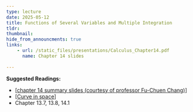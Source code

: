 ```yaml
---
type: lecture
date: 2025-05-12
title: Functions of Several Variables and Multiple Integration
tldr: 
thumbnail: 
hide_from_announcments: true
links: 
    - url: /static_files/presentations/Calculus_Chapter14.pdf
      name: Chapter 14 slides     
      
---
```

**Suggested Readings:**
- [[chapter 14 summary slides (courtesy of professor Fu-Chuen Chang)]](/nsysu-calculus2/static_files/presentations/Chap14_Summary_Chinese.pdf)
- [[Curve in space]](https://resource.learnmode.net/upload/flip/book/95/9542b5db03cbce8c/143d108b46d0.pdf)
- Chapter 13.7, 13.8, 14.1
